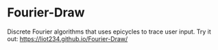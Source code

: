 # Fourier-Draw
Discrete Fourier algorithms that uses epicycles to trace user input.
Try it out: https://liot234.github.io/Fourier-Draw/
